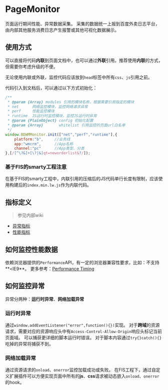 # PageMonitor
页面运行期间性能、异常数据采集。
采集的数据统一上报到百度外卖日志平台，由内部其他服务消费日志产生报警或其他可视化数据展示。

## 使用方式
可以直接将代码**内联**到页面文档中，也可以通过**外联**引用。推荐使用**内联**的方式，但需要你考虑升级的不便。

无论使用内联或外联，监控代码应该放到`head`标签中所有`css`、`js`引用之前。

代码引入到文档后，可以通过以下方式初始化：

```javascript
/**
 * @param {Array} modules 引用的模块名称，根据需要引用指定的模块
 * net      网络监控模块，监控网络请求异常
 * perf     性能监控模块
 * runtime  JS运行时监控模块，监控JS运行时异常
 * @param {PlainObject} config 初始化配置
 * @param {Array}       whitelist 引用监控的页面url白名单
 */
window.BDWMMonitor.init(["net","perf","runtime"],{
    platform:"b",     //业务线
    app:"wmcrm",      //App名称
    channel:"pc"      //App类型、分类
},[/[^\?&]+[\?|&]qt=neworderlist&?/]);
```

### 基于FIS的smarty工程注意
在基于FIS的smarty工程中，内联引用的压缩后的JS代码单行长度有限制，应该使用构建后的`index.min.lw.js`作为内联代码。

## 指标定义

>参见内部wiki
- [异常指标](http://wiki.baidu.com/pages/viewpage.action?pageId=213667853)
- [性能指标](http://wiki.baidu.com/pages/viewpage.action?pageId=212853689)

## 如何监控性能数据
依赖浏览器提供的`Performance`API，有一定的浏览器兼容性要求，比如：不支持**<IE9**。
更多参考：[Performance Timing](https://w3c.github.io/performance-timeline/)

## 如何监控异常
异常分两种：**运行时异常**、**网络加载异常**

### 运行时异常
通过`window.addEventListener("error",function(){})`实现。
对于**跨域**的资源请求，需要对应的资源响应头中有`Access-Control-Allow-Origin`响应头标记当前页面域。
可以捕获更详细的脚本运行时错误。
对于脚本内容通过`try{}catch(){}`吃掉的异常将捕获不到。

### 网络加载异常
通过资源请求的`onload`、`onerror`监控加载成功或失败。
在FIS工程下，通过自定义扩展插件可以方便实现页面中所有的**js**、**css**请求被动态嵌入`onload`、`onerror`的hook。
